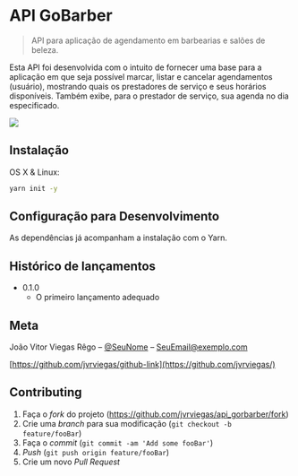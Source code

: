 # API GoBarber
> API para aplicação de agendamento em barbearias e salões de beleza.

Esta API foi desenvolvida com o intuito de fornecer uma base para a aplicação em que seja possível marcar, listar e cancelar agendamentos (usuário), mostrando quais os prestadores de serviço e seus horários disponíveis. Também exibe, para o prestador de serviço, sua agenda no dia especificado.

![](../header.png)

## Instalação

OS X & Linux:

```sh
yarn init -y
```

## Configuração para Desenvolvimento

As dependências já acompanham a instalação com o Yarn.

## Histórico de lançamentos

* 0.1.0
    * O primeiro lançamento adequado

## Meta

João Vitor Viegas Rêgo – [@SeuNome](https://twitter.com/...) – SeuEmail@exemplo.com

[https://github.com/jvrviegas/github-link](https://github.com/jvrviegas/)

## Contributing

1. Faça o _fork_ do projeto (<https://github.com/jvrviegas/api_gorbarber/fork>)
2. Crie uma _branch_ para sua modificação (`git checkout -b feature/fooBar`)
3. Faça o _commit_ (`git commit -am 'Add some fooBar'`)
4. _Push_ (`git push origin feature/fooBar`)
5. Crie um novo _Pull Request_

[npm-image]: https://img.shields.io/npm/v/datadog-metrics.svg?style=flat-square
[npm-url]: https://npmjs.org/package/datadog-metrics
[npm-downloads]: https://img.shields.io/npm/dm/datadog-metrics.svg?style=flat-square
[travis-image]: https://img.shields.io/travis/dbader/node-datadog-metrics/master.svg?style=flat-square
[travis-url]: https://travis-ci.org/dbader/node-datadog-metrics
[wiki]: https://github.com/jvrviegas/api_gobarber/wiki
